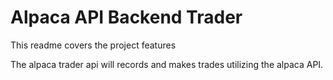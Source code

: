# Alpaca API Backend Trader 

This readme covers the project features 

The alpaca trader api will records and makes trades utilizing the alpaca API. 
